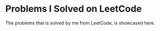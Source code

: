 # Problems I Solved on LeetCode
The problems that is solved by me from LeetCode, is showcased here.
